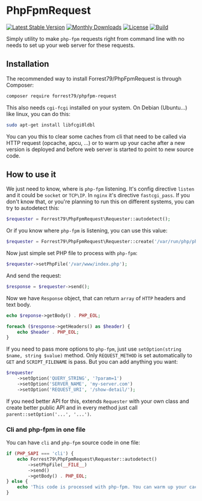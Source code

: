 # PhpFpmRequest

[![Latest Stable Version](https://poser.pugx.org/forrest79/phpfpm-request/v)](//packagist.org/packages/forrest79/phpfpm-request)
[![Monthly Downloads](https://poser.pugx.org/forrest79/phpfpm-request/d/monthly)](//packagist.org/packages/forrest79/phpfpm-request)
[![License](https://poser.pugx.org/forrest79/phpfpm-request/license)](//packagist.org/packages/forrest79/phpfpm-request)
[![Build](https://github.com/forrest79/PhpFpmRequest/actions/workflows/build.yml/badge.svg?branch=master)](https://github.com/forrest79/PhpFpmRequest/actions/workflows/build.yml)

Simply utility to make `php-fpm` requests right from command line with no needs to set up your web server for these requests.


## Installation

The recommended way to install Forrest79/PhpFpmRequest is through Composer:

```sh
composer require forrest79/phpfpm-request
```

This also needs `cgi-fcgi` installed on your system. On Debian (Ubuntu...) like linux, you can do this:

```bash
sudo apt-get install libfcgi0ldbl
```

You can you this to clear some caches from cli that need to be called via HTTP request (opcache, apcu, ...) or to warm up your cache after a new version is deployed and before web server is started to point to new source code.


## How to use it

We just need to know, where is `php-fpm` listening. It's config directive `listen` and it could be `socket` or `TCP\IP`.
In `nginx` it's directive `fastcgi_pass`. If you don't know that, or you're planning to run this on different systems, you can try to autodetect this:

```php
$requester = Forrest79\PhpFpmRequest\Requester::autodetect();
```

Or if you know where `php-fpm` is listening, you can use this value:

```php
$requester = Forrest79\PhpFpmRequest\Requester::create('/var/run/php/php7.4-fpm.sock');
```

Now just simple set PHP file to process with `php-fpm`:

```php
$requester->setPhpFile('/var/www/index.php');
```

And send the request:

```php
$response = $requester->send();
```

Now we have `Response` object, that can return `array` of `HTTP` headers and text body.

```php
echo $reponse->getBody() . PHP_EOL;

foreach ($response->getHeaders() as $header) {
    echo $header . PHP_EOL;
}
```

If you need to pass more options to `php-fpm`, just use `setOption(string $name, string $value)` method. Only `REQUEST_METHOD` is set automatically to `GET` and `SCRIPT_FILENAME` is pass. But you can add anything you want:

```php
$requester
    ->setOption('QUERY_STRING', '?param=1')
    ->setOption('SERVER_NAME', 'my-server.com')
    ->setOption('REQUEST_URI', '/show-detail/');
```

If you need better API for this, extends `Requester` with your own class and create better public API and in every method just call `parent::setOption('...', '...')`.


### Cli and php-fpm in one file

You can have `cli` and `php-fpm` source code in one file:

```php
if (PHP_SAPI === 'cli') {
    echo Forrest79\PhpFpmRequest\Requester::autodetect()
        ->setPhpFile(__FILE__)
        ->send()
        ->getBody() . PHP_EOL;
} else {
    echo 'This code is processed with php-fpm. You can warm up your cache here, clean cache, etc.';
}
```
